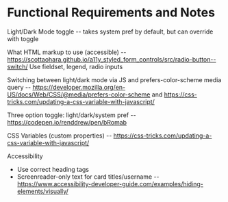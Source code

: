 # Functional Requirements and Notes

Light/Dark Mode toggle -- takes system pref by default,
but can override with toggle

What HTML markup to use (accessible) -- https://scottaohara.github.io/a11y_styled_form_controls/src/radio-button--switch/
Use fieldset, legend, radio inputs

Switching between light/dark mode via JS and prefers-color-scheme media query -- https://developer.mozilla.org/en-US/docs/Web/CSS/@media/prefers-color-scheme and https://css-tricks.com/updating-a-css-variable-with-javascript/

Three option toggle: light/dark/system pref -- https://codepen.io/renddrew/pen/bRomab



CSS Variables (custom properties) -- https://css-tricks.com/updating-a-css-variable-with-javascript/



Accessibility
- Use correct heading tags
- Screenreader-only text for card titles/username -- https://www.accessibility-developer-guide.com/examples/hiding-elements/visually/




